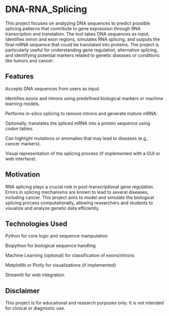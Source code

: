 # DNA-RNA_Splicing
This project focuses on analyzing DNA sequences to predict possible splicing patterns that contribute to gene expression through RNA transcription and translation. The tool takes DNA sequences as input, identifies intron and exon regions, simulates RNA splicing, and outputs the final mRNA sequence that could be translated into proteins. The project is particularly useful for understanding gene regulation, alternative splicing, and identifying potential markers related to genetic diseases or conditions like tumors and cancer.

## Features
Accepts DNA sequences from users as input.

Identifies exons and introns using predefined biological markers or machine learning models.

Performs in-silico splicing to remove introns and generate mature mRNA.

Optionally, translates the spliced mRNA into a protein sequence using codon tables.

Can highlight mutations or anomalies that may lead to diseases (e.g., cancer markers).

Visual representation of the splicing process (if implemented with a GUI or web interface).

## Motivation
RNA splicing plays a crucial role in post-transcriptional gene regulation. Errors in splicing mechanisms are known to lead to several diseases, including cancer. This project aims to model and simulate the biological splicing process computationally, allowing researchers and students to visualize and analyze genetic data efficiently.

## Technologies Used
Python for core logic and sequence manipulation

Biopython for biological sequence handling

Machine Learning (optional) for classification of exons/introns

Matplotlib or Plotly for visualizations (if implemented)

Streamlit for web integration

## Disclaimer
This project is for educational and research purposes only. It is not intended for clinical or diagnostic use.
